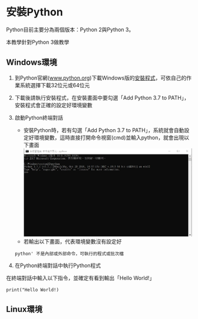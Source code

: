 # 安裝Python

Python目前主要分為兩個版本：Python 2與Python 3。

本教學針對Python 3做教學

## Windows環境
1. 到Python官網(www.python.org)下載Windows版的[安裝程式](https://www.python.org/downloads/)，可依自己的作業系統選擇下載32位元或64位元

2. 下載後請執行安裝程式，在安裝畫面中要勾選「Add Python 3.7 to PATH」，安裝程式會正確的設定好環境變數

3. 啟動Python終端對話

    * 安裝Python時，若有勾選「Add Python 3.7 to PATH」，系統就會自動設定好環境變數，這時直接打開命令視窗(cmd)並輸入python，就會出現以下畫面
    ![](/chapter.1/images/python_cmd.jpg)
    * 若輸出以下畫面，代表環境變數沒有設定好
    ```'
    python' 不是內部或外部命令，可執行的程式或批次檔
    ```
4. 在Python終端對話中執行Python程式

在終端對話中輸入以下指令，並確定有看到輸出「Hello World!」

```buildoutcfg
print("Hello World!)
```



## Linux環境